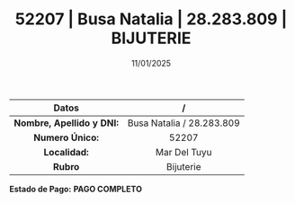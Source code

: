 ﻿---
title: 52207 | Busa Natalia | 28.283.809 | BIJUTERIE
date: 11/01/2025
draft: false
tags: ['mar-del-tuyu', 'titular', 'bijuterie']
---

|          **Datos**          |  /  |
|:---------------------------:|:---:|
| **Nombre, Apellido y DNI:** | Busa Natalia / 28.283.809 |
|      **Numero Único:**      | 52207 |
|        **Localidad:**       | Mar Del Tuyu |
|          **Rubro**          | Bijuterie |

**Estado de Pago:** **PAGO COMPLETO**
